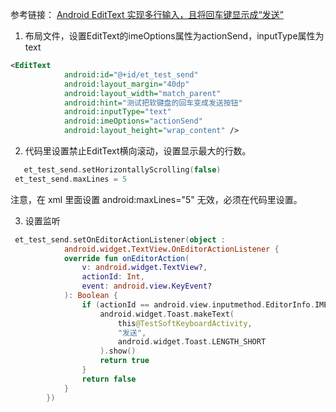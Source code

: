 参考链接：
[Android EditText 实现多行输入，且将回车键显示成“发送”](https://blog.csdn.net/u014133383/article/details/131962165?spm=1001.2014.3001.5502)


1. 布局文件，设置EditText的imeOptions属性为actionSend，inputType属性为text
```xml
<EditText
            android:id="@+id/et_test_send"
            android:layout_margin="40dp"
            android:layout_width="match_parent"
            android:hint="测试把软键盘的回车变成发送按钮"
            android:inputType="text"
            android:imeOptions="actionSend"
            android:layout_height="wrap_content" />
```

2. 代码里设置禁止EditText横向滚动，设置显示最大的行数。
```kotlin
   et_test_send.setHorizontallyScrolling(false)
 et_test_send.maxLines = 5

```
注意，在 xml 里面设置 android:maxLines="5" 无效，必须在代码里设置。

3. 设置监听
```kotlin
 et_test_send.setOnEditorActionListener(object :
            android.widget.TextView.OnEditorActionListener {
            override fun onEditorAction(
                v: android.widget.TextView?,
                actionId: Int,
                event: android.view.KeyEvent?
            ): Boolean {
                if (actionId == android.view.inputmethod.EditorInfo.IME_ACTION_SEND) {
                    android.widget.Toast.makeText(
                        this@TestSoftKeyboardActivity,
                        "发送",
                        android.widget.Toast.LENGTH_SHORT
                    ).show()
                    return true
                }
                return false
            }
        })
```

